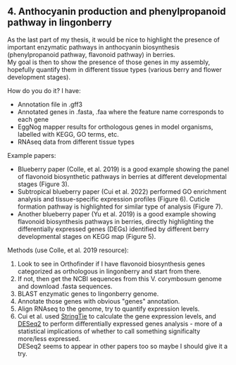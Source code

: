 ## 4. Anthocyanin production and phenylpropanoid pathway in lingonberry
As the last part of my thesis, it would be nice to highlight the presence of important enzymatic pathways in anthocyanin biosynthesis (phenylpropanoid pathway, flavonoid pathway) in berries. \
My goal is then to show the presence of those genes in my assembly, hopefully quantify them in different tissue types (various berry and flower development stages).

How do you do it? 
I have: 
- Annotation file in .gff3 
- Annotated genes in .fasta, .faa where the feature name corresponds to each gene
- EggNog mapper results for orthologous genes in model organisms, labelled with KEGG, GO terms, etc. 
- RNAseq data from different tissue types


Example papers: 
- Blueberry paper (Colle, et al. 2019) is a good example showing the panel of flavonoid biosynthetic pathways in berries at different developmental stages (Figure 3). 
- Subtropical blueberry paper (Cui et al. 2022) performed GO enrichment analysis and tissue-specific expression profiles (Figure 6). Cuticle formation pathway is highlighted for similar type of analysis (Figure 7). 
- Another blueberry paper (Yu et al. 2019) is a good example showing flavonoid biosynthesis pathways in berries, directly highlighting the differentially expressed genes (DEGs) identified by different berry developmental stages on KEGG map (Figure 5).


Methods (use Colle, et al. 2019 resource): 
1. Look to see in Orthofinder if I have flavonoid biosynthesis genes categorized as orthologous in lingonberry and start from there. 
2. If not, then get the NCBI sequences from this V. corymbosum genome and download .fasta sequences. 
3. BLAST enzymatic genes to lingonberry genome. 
4. Annotate those genes with obvious "genes" annotation. 
5. Align RNAseq to the genome, try to quantify expression levels. 
6. Cui et al. used [StringTie](https://ccb.jhu.edu/software/stringtie/) to calculate the gene expression levels, and [DESeq2](http://bioconductor.org/packages/devel/bioc/vignettes/DESeq2/inst/doc/DESeq2.html) to perform differentially expressed genes analysis - more of a statistical implications of whether to call something significalty more/less expressed. \
DESeq2 seems to appear in other papers too so maybe I should give it a try. 


